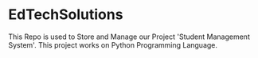 # EdTechSolutions
This Repo is used to Store and Manage our Project 'Student Management System'.
This project works on Python Programming Language.
